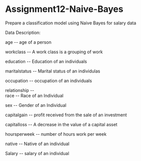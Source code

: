 # Assignment12-Naive-Bayes

 Prepare a classification model using Naive Bayes 
for salary data 

Data Description:

age -- age of a person

workclass	-- A work class is a grouping of work

education	-- Education of an individuals	

maritalstatus -- Marital status of an individulas

occupation	 -- occupation of an individuals

relationship -- 	
race --  Race of an Individual

sex --  Gender of an Individual

capitalgain --  profit received from the sale of an investment	

capitalloss	-- A decrease in the value of a capital asset

hoursperweek -- number of hours work per week	

native -- Native of an individual

Salary -- salary of an individual
